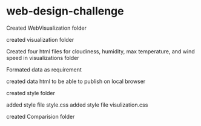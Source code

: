 # web-design-challenge
Created WebVisualization folder

created visualization folder

Created four html files for cloudiness, humidity, max temperature, and wind speed in visualizations folder

Formated data as requirement

created data html to be able to publish on local browser

created style folder

added style file style.css
added style file visulization.css

created Comparision folder